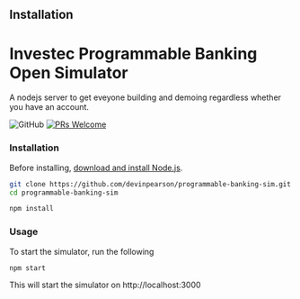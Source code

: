 ## Installation

# Investec Programmable Banking Open Simulator

A nodejs server to get eveyone building and demoing regardless whether you have an account.

![GitHub](https://img.shields.io/github/license/devinpearson/programmable-banking-sim)
[![PRs Welcome](https://img.shields.io/badge/PRs-welcome-brightgreen.svg?style=round-square)](https://github.com/devinpearson/programmable-banking-sim/pulls)

### Installation
Before installing, [download and install Node.js](https://nodejs.org/en/download/).

```bash
git clone https://github.com/devinpearson/programmable-banking-sim.git
cd programmable-banking-sim
```
```bash
npm install
```

### Usage
To start the simulator, run the following
```bash
npm start
```

This will start the simulator on http://localhost:3000